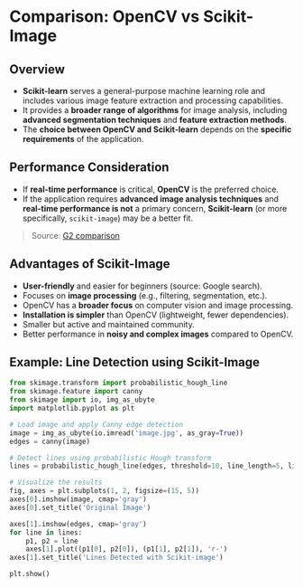 # Comparison: OpenCV vs Scikit-Image

## Overview

- **Scikit-learn** serves a general-purpose machine learning role and includes various image feature extraction and processing capabilities.
- It provides a **broader range of algorithms** for image analysis, including **advanced segmentation techniques** and **feature extraction methods**.
- The **choice between OpenCV and Scikit-learn** depends on the **specific requirements** of the application.

## Performance Consideration

- If **real-time performance** is critical, **OpenCV** is the preferred choice.
- If the application requires **advanced image analysis techniques** and **real-time performance is not** a primary concern, **Scikit-learn** (or more specifically, `scikit-image`) may be a better fit.

> Source: [G2 comparison](https://www.g2.com/compare/opencv-vs-scikit-image)

## Advantages of Scikit-Image  

- **User-friendly** and easier for beginners (source: Google search).
- Focuses on **image processing** (e.g., filtering, segmentation, etc.).
- OpenCV has a **broader focus** on computer vision and image processing.
- **Installation is simpler** than OpenCV (lightweight, fewer dependencies).
- Smaller but active and maintained community.
- Better performance in **noisy and complex images** compared to OpenCV.

## Example: Line Detection using Scikit-Image

```python
from skimage.transform import probabilistic_hough_line
from skimage.feature import canny
from skimage import io, img_as_ubyte
import matplotlib.pyplot as plt

# Load image and apply Canny edge detection
image = img_as_ubyte(io.imread('image.jpg', as_gray=True))
edges = canny(image)

# Detect lines using probabilistic Hough transform
lines = probabilistic_hough_line(edges, threshold=10, line_length=5, line_gap=3)

# Visualize the results
fig, axes = plt.subplots(1, 2, figsize=(15, 5))
axes[0].imshow(image, cmap='gray')
axes[0].set_title('Original Image')

axes[1].imshow(edges, cmap='gray')
for line in lines:
    p1, p2 = line
    axes[1].plot((p1[0], p2[0]), (p1[1], p2[1]), 'r-')
axes[1].set_title('Lines Detected with Scikit-image')

plt.show()

